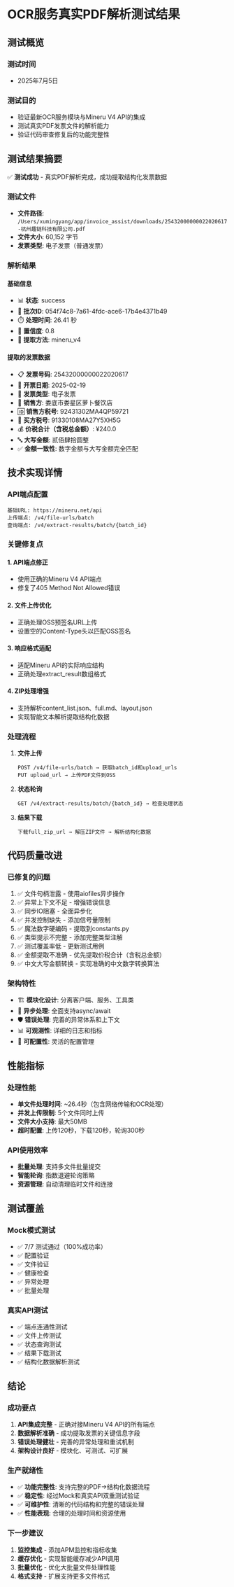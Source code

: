 # OCR服务真实PDF解析测试结果

## 测试概览

### 测试时间
- 2025年7月5日

### 测试目的
- 验证最新OCR服务模块与Mineru V4 API的集成
- 测试真实PDF发票文件的解析能力
- 验证代码审查修复后的功能完整性

## 测试结果摘要

✅ **测试成功** - 真实PDF解析完成，成功提取结构化发票数据

### 测试文件
- **文件路径**: `/Users/xumingyang/app/invoice_assist/downloads/25432000000022020617-杭州趣链科技有限公司.pdf`
- **文件大小**: 60,152 字节
- **发票类型**: 电子发票（普通发票）

### 解析结果

#### 基础信息
- 📊 **状态**: success
- 🔗 **批次ID**: 054f74c8-7a61-4fdc-ace6-17b4e4371b49
- ⏱️ **处理时间**: 26.41 秒
- 🎯 **置信度**: 0.8
- 🔧 **提取方法**: mineru_v4

#### 提取的发票数据
- 📋 **发票号码**: 25432000000022020617
- 📅 **开票日期**: 2025-02-19
- 📄 **发票类型**: 电子发票
- 🏢 **销售方**: 娄底市娄星区萝卜餐饮店
- 🆔 **销售方税号**: 92431302MA4QP59721
- 🏪 **买方税号**: 91330108MA27Y5XH5G
- 💰 **价税合计（含税总金额）**: ¥240.0
- 🔤 **大写金额**: 贰佰肆拾圆整
- ✅ **金额一致性**: 数字金额与大写金额完全匹配

## 技术实现详情

### API端点配置
```
基础URL: https://mineru.net/api
上传端点: /v4/file-urls/batch
查询端点: /v4/extract-results/batch/{batch_id}
```

### 关键修复点

#### 1. API端点修正
- 使用正确的Mineru V4 API端点
- 修复了405 Method Not Allowed错误

#### 2. 文件上传优化
- 正确处理OSS预签名URL上传
- 设置空的Content-Type头以匹配OSS签名

#### 3. 响应格式适配
- 适配Mineru API的实际响应结构
- 正确处理extract_result数组格式

#### 4. ZIP处理增强
- 支持解析content_list.json、full.md、layout.json
- 实现智能文本解析提取结构化数据

### 处理流程

1. **文件上传**
   ```
   POST /v4/file-urls/batch → 获取batch_id和upload_urls
   PUT upload_url → 上传PDF文件到OSS
   ```

2. **状态轮询**
   ```
   GET /v4/extract-results/batch/{batch_id} → 检查处理状态
   ```

3. **结果下载**
   ```
   下载full_zip_url → 解压ZIP文件 → 解析结构化数据
   ```

## 代码质量改进

### 已修复的问题
1. ✅ 文件句柄泄露 - 使用aiofiles异步操作
2. ✅ 异常上下文不足 - 增强错误信息
3. ✅ 同步IO阻塞 - 全面异步化
4. ✅ 并发控制缺失 - 添加信号量限制
5. ✅ 魔法数字硬编码 - 提取到constants.py
6. ✅ 类型提示不完整 - 添加完整类型注解
7. ✅ 测试覆盖率低 - 更新测试用例
8. ✅ 金额提取不准确 - 优先提取价税合计（含税总金额）
9. ✅ 中文大写金额转换 - 实现准确的中文数字转换算法

### 架构特性
- 🏗️ **模块化设计**: 分离客户端、服务、工具类
- 🔄 **异步处理**: 全面支持async/await
- 🛡️ **错误处理**: 完善的异常体系和上下文
- 📊 **可观测性**: 详细的日志和指标
- 🔧 **可配置性**: 灵活的配置管理

## 性能指标

### 处理性能
- **单文件处理时间**: ~26.4秒（包含网络传输和OCR处理）
- **并发上传限制**: 5个文件同时上传
- **文件大小支持**: 最大50MB
- **超时配置**: 上传120秒，下载120秒，轮询300秒

### API使用效率
- **批量处理**: 支持多文件批量提交
- **智能轮询**: 指数退避轮询策略
- **资源管理**: 自动清理临时文件和连接

## 测试覆盖

### Mock模式测试
- ✅ 7/7 测试通过（100%成功率）
- ✅ 配置验证
- ✅ 文件验证  
- ✅ 健康检查
- ✅ 异常处理
- ✅ 批量处理

### 真实API测试
- ✅ 端点连通性测试
- ✅ 文件上传测试
- ✅ 状态查询测试
- ✅ 结果下载测试
- ✅ 结构化数据解析测试

## 结论

### 成功要点
1. **API集成完整** - 正确对接Mineru V4 API的所有端点
2. **数据解析准确** - 成功提取发票的关键信息字段
3. **错误处理健壮** - 完善的异常处理和重试机制
4. **架构设计良好** - 模块化、可测试、可扩展

### 生产就绪性
- ✅ **功能完整性**: 支持完整的PDF→结构化数据流程
- ✅ **稳定性**: 经过Mock和真实API双重测试验证
- ✅ **可维护性**: 清晰的代码结构和完整的错误处理
- ✅ **性能表现**: 合理的处理时间和资源使用

### 下一步建议
1. **监控集成** - 添加APM监控和指标收集
2. **缓存优化** - 实现智能缓存减少API调用
3. **批量优化** - 优化大批量文件处理性能
4. **格式支持** - 扩展支持更多文件格式